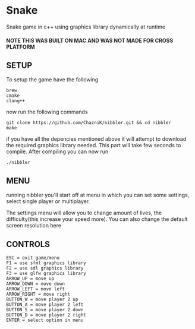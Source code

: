 # Snake
Snake game in c++ using graphics library dynamically at runtime

#### NOTE THIS WAS BUILT ON MAC AND WAS NOT MADE FOR CROSS PLATFORM

## SETUP

To setup the game have the following
```
brew
cmake
clang++
```
now run the following commands
```
git clone https://github.com/ChazniK/nibbler.git && cd nibbler
make
```

if you have all the depencies mentioned above it will attempt to download the required graphics library needed.
This part will take few seconds to compile.
After compiling you can now run
```
./nibbler
```

## MENU
running nibbler you'll start off at menu in which you can set some settings, 
select single player or multiplayer.

The settings menu will allow you to change amount of lives, the difficulty(this increase your speed more).
You can also change the default screen resolution here

## CONTROLS
```
ESC = exit game/menu
F1 = use sfml graphics library
F2 = use sdl graphics library
F3 = use glfw graphics library
ARROW_UP = move up
ARROW_DOWN = move down
ARROW_LEFT = move left
ARROW_RIGHT = move right
BUTTON_W = move player 2 up
BUTTON_A = move player 2 left
BUTTON_S = move player 2 down
BUTTON_D = move player 2 right
ENTER = select option in menu
```

